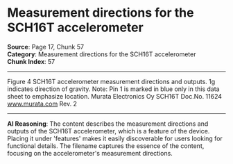 # Measurement directions for the SCH16T accelerometer

**Source**: Page 17, Chunk 57  
**Category**: Measurement directions for the SCH16T accelerometer  
**Chunk Index**: 57

---

Figure 4 SCH16T accelerometer measurement directions and outputs. 1g indicates direction of gravity.
Note: Pin 1 is marked in blue only in this data sheet to emphasize location.
Murata Electronics Oy SCH16T Doc.No. 11624
www.murata.com Rev. 2

---

**AI Reasoning**: The content describes the measurement directions and outputs of the SCH16T accelerometer, which is a feature of the device. Placing it under 'features' makes it easily discoverable for users looking for functional details. The filename captures the essence of the content, focusing on the accelerometer's measurement directions.
